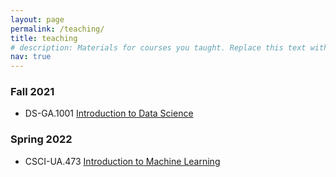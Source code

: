 ```yaml
---
layout: page
permalink: /teaching/
title: teaching
# description: Materials for courses you taught. Replace this text with your description.
nav: true
---
```


### Fall 2021
 - DS-GA.1001 [Introduction to Data Science](https://onedrive.live.com/?authkey=%21AHPzpAJl4WhZi1M&cid=78E59E7A2C353C95&id=78E59E7A2C353C95%2110552&parId=78E59E7A2C353C95%219844&o=OneUp)

### Spring 2022
 - CSCI-UA.473 [Introduction to Machine Learning]()